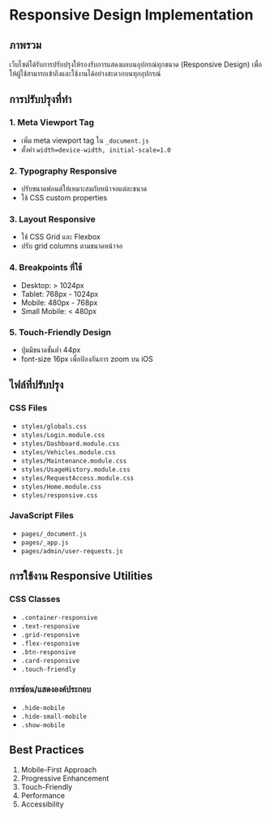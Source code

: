 # Responsive Design Implementation

## ภาพรวม
เว็บไซต์ได้รับการปรับปรุงให้รองรับการแสดงผลบนอุปกรณ์ทุกขนาด (Responsive Design) เพื่อให้ผู้ใช้สามารถเข้าถึงและใช้งานได้อย่างสะดวกบนทุกอุปกรณ์

## การปรับปรุงที่ทำ

### 1. Meta Viewport Tag
- เพิ่ม meta viewport tag ใน `_document.js`
- ตั้งค่า `width=device-width, initial-scale=1.0`

### 2. Typography Responsive
- ปรับขนาดฟอนต์ให้เหมาะสมกับหน้าจอแต่ละขนาด
- ใช้ CSS custom properties

### 3. Layout Responsive
- ใช้ CSS Grid และ Flexbox
- ปรับ grid columns ตามขนาดหน้าจอ

### 4. Breakpoints ที่ใช้
- Desktop: > 1024px
- Tablet: 768px - 1024px
- Mobile: 480px - 768px
- Small Mobile: < 480px

### 5. Touch-Friendly Design
- ปุ่มมีขนาดขั้นต่ำ 44px
- font-size 16px เพื่อป้องกันการ zoom บน iOS

## ไฟล์ที่ปรับปรุง

### CSS Files
- `styles/globals.css`
- `styles/Login.module.css`
- `styles/Dashboard.module.css`
- `styles/Vehicles.module.css`
- `styles/Maintenance.module.css`
- `styles/UsageHistory.module.css`
- `styles/RequestAccess.module.css`
- `styles/Home.module.css`
- `styles/responsive.css`

### JavaScript Files
- `pages/_document.js`
- `pages/_app.js`
- `pages/admin/user-requests.js`

## การใช้งาน Responsive Utilities

### CSS Classes
- `.container-responsive`
- `.text-responsive`
- `.grid-responsive`
- `.flex-responsive`
- `.btn-responsive`
- `.card-responsive`
- `.touch-friendly`

### การซ่อน/แสดงองค์ประกอบ
- `.hide-mobile`
- `.hide-small-mobile`
- `.show-mobile`

## Best Practices
1. Mobile-First Approach
2. Progressive Enhancement
3. Touch-Friendly
4. Performance
5. Accessibility 